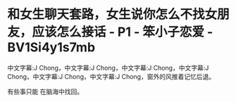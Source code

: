 # 和女生聊天套路，女生说你怎么不找女朋友，应该怎么接话 - P1 - 笨小子恋爱 - BV1Si4y1s7mb

中文字幕:J Chong，中文字幕:J Chong，中文字幕:J Chong，中文字幕:J Chong，中文字幕:J Chong，中文字幕:J Chong，窗外的风推着记忆后退。

有些事只能 在脑海中找回。